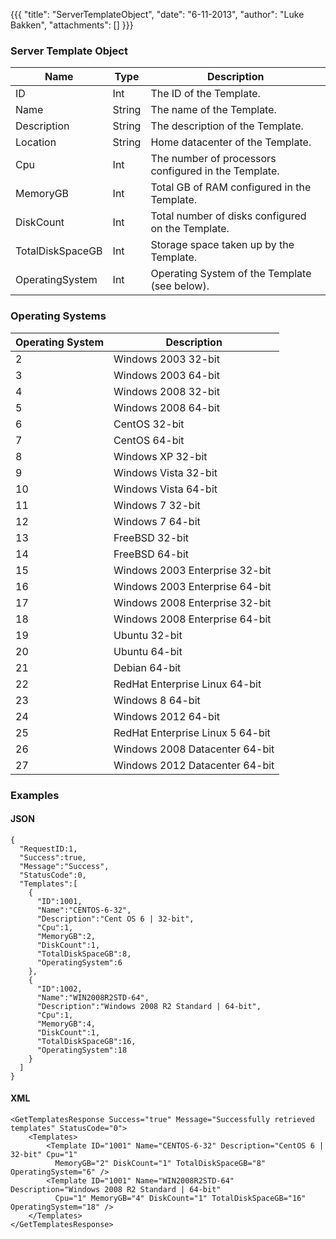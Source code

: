 {{{
  "title": "ServerTemplateObject",
  "date": "6-11-2013",
  "author": "Luke Bakken",
  "attachments": []
}}}

### Server Template Object

| Name | Type | Description |
| --- | --- | --- |
| ID | Int | The ID of the Template. |
| Name | String | The name of the Template. |
| Description | String | The description of the Template. |
| Location | String | Home datacenter of the Template. |
| Cpu | Int | The number of processors configured in the Template. |
| MemoryGB | Int | Total GB of RAM configured in the Template. |
| DiskCount | Int | Total number of disks configured on the Template. |
| TotalDiskSpaceGB | Int | Storage space taken up by the Template. |
| OperatingSystem | Int | Operating System of the Template (see below). |

### Operating Systems

| Operating System | Description |
| --- | --- |
| 2 | Windows 2003 32-bit |
| 3 | Windows 2003 64-bit |
| 4 | Windows 2008 32-bit |
| 5 | Windows 2008 64-bit |
| 6 | CentOS 32-bit |
| 7 | CentOS 64-bit |
| 8 | Windows XP 32-bit |
| 9 | Windows Vista 32-bit |
| 10 | Windows Vista 64-bit |
| 11 | Windows 7 32-bit |
| 12 | Windows 7 64-bit |
| 13 | FreeBSD 32-bit |
| 14 | FreeBSD 64-bit |
| 15 | Windows 2003 Enterprise 32-bit |
| 16 | Windows 2003 Enterprise 64-bit |
| 17 | Windows 2008 Enterprise 32-bit |
| 18 | Windows 2008 Enterprise 64-bit |
| 19 | Ubuntu 32-bit |
| 20 | Ubuntu 64-bit |
| 21 | Debian 64-bit |
| 22 | RedHat Enterprise Linux 64-bit |
| 23 | Windows 8 64-bit |
| 24 | Windows 2012 64-bit |
| 25 | RedHat Enterprise Linux 5 64-bit |
| 26 | Windows 2008 Datacenter 64-bit |
| 27 | Windows 2012 Datacenter 64-bit |


### Examples

#### JSON

    {
      "RequestID:1,
      "Success":true,
      "Message":"Success",
      "StatusCode":0,
      "Templates":[
        {
          "ID":1001,
          "Name":"CENTOS-6-32",
          "Description":"Cent OS 6 | 32-bit",
          "Cpu":1,
          "MemoryGB":2,
          "DiskCount":1,
          "TotalDiskSpaceGB":8,
          "OperatingSystem":6
        },
        {
          "ID":1002,
          "Name":"WIN2008R2STD-64",
          "Description":"Windows 2008 R2 Standard | 64-bit",
          "Cpu":1,
          "MemoryGB":4,
          "DiskCount":1,
          "TotalDiskSpaceGB":16,
          "OperatingSystem":18
        }
      ]
    }

#### XML

    <GetTemplatesResponse Success="true" Message="Successfully retrieved templates" StatusCode="0">
        <Templates>
            <Template ID="1001" Name="CENTOS-6-32" Description="CentOS 6 | 32-bit" Cpu="1"
              MemoryGB="2" DiskCount="1" TotalDiskSpaceGB="8" OperatingSystem="6" />
            <Template ID="1001" Name="WIN2008R2STD-64" Description="Windows 2008 R2 Standard | 64-bit"
              Cpu="1" MemoryGB="4" DiskCount="1" TotalDiskSpaceGB="16" OperatingSystem="18" />
        </Templates>
    </GetTemplatesResponse>
